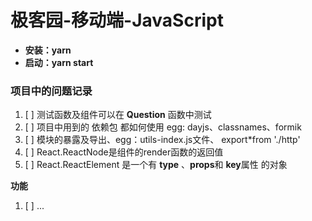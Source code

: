# 极客园-移动端-JavaScript

* **安装：yarn**
* **启动：yarn start**

### 项目中的问题记录

1. [ ] 测试函数及组件可以在 **Question** 函数中测试
2. [ ] 项目中用到的 依赖包 都如何使用 egg:  dayjs、classnames、formik
3. [ ] 模块的暴露及导出、egg：utils-index.js文件、 export*from './http'
4. [ ] React.ReactNode是组件的render函数的返回值
5. [ ] React.ReactElement 是一个有  **type** 、**props**和 **key**属性 的对象

**功能**

1. [ ] ...
